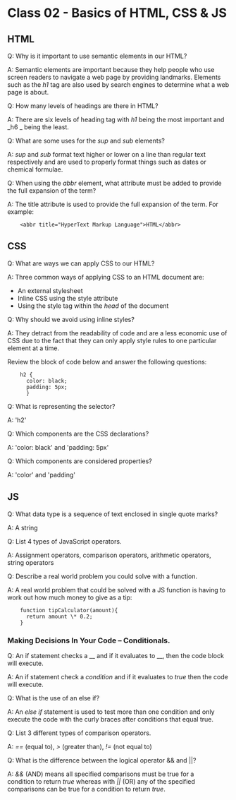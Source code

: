 # Class 02 - Basics of HTML, CSS & JS

## HTML

Q: Why is it important to use semantic elements in our HTML?

A: Semantic elements are important because they help people who use screen readers to navigate a web page by providing landmarks. Elements such as the _h1_ tag are also used by search engines to determine what a web page is about.

Q: How many levels of headings are there in HTML?

A: There are six levels of heading tag with _h1_ being the most important and _h6 _ being the least.

Q: What are some uses for the _sup_ and _sub_ elements?

A: _sup_ and _sub_ format text higher or lower on a line than regular text respectively and are used to properly format things such as dates or chemical formulae.

Q: When using the _abbr_ element, what attribute must be added to provide the full expansion of the term?

A: The title attribute is used to provide the full expansion of the term. For example:

        <abbr title="HyperText Markup Language">HTML</abbr>

## CSS

Q: What are ways we can apply CSS to our HTML?

A: Three common ways of applying CSS to an HTML document are:

- An external stylesheet
- Inline CSS using the style attribute
- Using the style tag within the _head_ of the document

Q: Why should we avoid using inline styles?

A: They detract from the readability of code and are a less economic use of CSS due to the fact that they can only apply style rules to one particular element at a time.

Review the block of code below and answer the following questions:

        h2 {
          color: black;
          padding: 5px;
          }

Q: What is representing the selector?

A: 'h2'

Q: Which components are the CSS declarations?

A: 'color: black' and 'padding: 5px'

Q: Which components are considered properties?

A: 'color' and 'padding'

## JS

Q: What data type is a sequence of text enclosed in single quote marks?

A: A string

Q: List 4 types of JavaScript operators.

A: Assignment operators, comparison operators, arithmetic operators, string operators

Q: Describe a real world problem you could solve with a function.

A: A real world problem that could be solved with a JS function is having to work out how much money to give as a tip:

        function tipCalculator(amount){
          return amount \* 0.2;
        }

### Making Decisions In Your Code – Conditionals.

Q: An if statement checks a \_\_ and if it evaluates to \_\_, then the code block will execute.

A: An if statement check a _condition_ and if it evaluates to _true_ then the code will execute.

Q: What is the use of an else if?

A: An _else if_ statement is used to test more than one condition and only execute the code with the curly braces after conditions that equal true.

Q: List 3 different types of comparison operators.

A: _==_ (equal to), _>_ (greater than), _!=_ (not equal to)

Q: What is the difference between the logical operator && and ||?

A: _&&_ (AND) means all specified comparisons must be true for a condition to return _true_ whereas with _||_ (OR) any of the specified comparisons can be true for a condition to return _true_.
